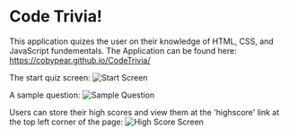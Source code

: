 # Code Trivia!

This application quizes the user on their knowledge of HTML, CSS, and JavaScript fundementals.
The Application can be found  here: https://cobypear.github.io/CodeTrivia/

The start quiz screen:
![Start Screen](https://i.imgur.com/hHmxJxm.jpg)

A sample question:
![Sample Question](https://i.imgur.com/hHmxJxm.jpg)

Users can store their high scores and view them at the 'highscore' link at the top left corner of the page:
![High Score Screen](https://i.imgur.com/CoOh367.jpg)